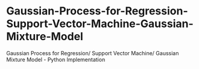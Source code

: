 # Gaussian-Process-for-Regression-Support-Vector-Machine-Gaussian-Mixture-Model
Gaussian Process for Regression/ Support Vector Machine/ Gaussian Mixture Model - Python Implementation
